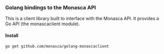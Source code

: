 ### Golang bindings to the Monasca API

This is a client library built to interface with the Monasca API. It provides a Go API (the monascaclient module).

#### Install
```go get github.com/monasca/golang-monascaclient```
